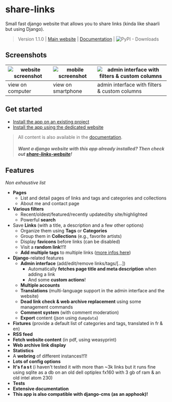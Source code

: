 # share-links

Small fast django website that allows you to share links (kinda like shaarli but using Django).

> Version 1.1.0 | [Main website](https://share-links.l3m.in) | [Documentation](https://doc.share-links.l3m.in/) | ![PyPI - Downloads](https://img.shields.io/pypi/dm/share-linksw?style=flat-square&label=install)

## Screenshots

| ![website screenshot](https://gitlab.com/sodimel/share-links/uploads/9881b550aa2671804aaf92d2493d5901/image.png) | ![mobile screenshot](https://gitlab.com/sodimel/share-links/uploads/ede7cf7f5600f12b95401d1a72fe426b/image.png) | ![admin interface with filters & custom columns](https://gitlab.com/sodimel/share-links/uploads/fc96983d9f920a1aa1bf882a63e33c85/image.png) |
| ---      | ---      | ---- |
| view on computer | view on smartphone | admin interface with filters & custom columns |

## Get started

- [Install the app on an existing project](docs/install.md#install-the-app-on-an-existing-django-project)
- [Install the app using the dedicated website](docs/install.md#using-the-dedicated-website-project)

> All content is also available in the [documentation](https://doc.share-links.l3m.in/).
> ##### Want a django website with this app already installed? Then check out [share-links-website](https://gitlab.com/sodimel/share-links-website)!

## Features

*Non exhaustive list*

- **Pages**
  - List and detail pages of links and tags and categories and collections
  - About me and contact page
- **Various filters**
  - Recent/oldest/featured/recently updated/by site/highlighted
  - Powerful **search**
- Save **Links** (with a title, a description and a few other options)
    - Organize them using **Tags** or **Categories**
    - Group them in **Collections** (e.g., favorite artists)
    - Display **favicons** before links (can be disabled)
    - Visit a **random link**!!1!
    - **Add multiple tags** to multiple links ([more infos here](https://gitlab.com/sodimel/share-links/-/issues/24#note_1714123948))
- **Django**-related features
    - **Admin interface** (add/edit/remove links/tags/[...])
        - Automatically **fetches page title and meta description** when adding a link
        - And some **custom actions**!
    - **Multiple accounts**
    - **Translations** (multi-language support in the admin interface and the website)
    - **Dead link check & web archive replacement** using some management commands
    - **Comment system** (with comment moderation)
    - **Export** content (json using `dumpdata`)
- **Fixtures** (provide a default list of categories and tags, translated in fr & en)
- **RSS feed**
- **Fetch website content** (in pdf, using weasyprint)
- **Web archive link display**
- **Statistics**
- A **webring** of different instances!!1!
- **Lots of config options**
- **It's f a s t** (i haven't tested it with more than ~3k links but it runs fine using sqlite as a db on an old dell optiplex fx160 with 3 gb of ram & an old intel atom 230)
- **Tests**
- **Extensive documentation**
- **This app is also compatible with django-cms (as an apphook)!**
